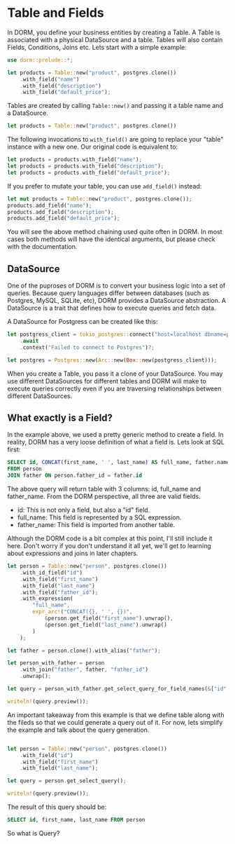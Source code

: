 # Table and Fields

In DORM, you define your business entities by creating a Table. A Table is associated with a
physical DataSource and a table. Tables will also contain Fields, Conditions, Joins etc.
Lets start with a simple example:

```rust
use dorm::prelude::*;

let products = Table::new("product", postgres.clone())
    .with_field("name")
    .with_field("description")
    .with_field("default_price");
```

Tables are created by calling `Table::new()` and passing it a table name and a DataSource.

```rust
let products = Table::new("product", postgres.clone())
```

The following invocations to `with_field()` are going to replace your "table" instance
with a new one. Our original code is equivalent to:

```rust
let products = products.with_field("name");
let products = products.with_field("description");
let products = products.with_field("default_price");
```

If you prefer to mutate your table, you can use `add_field()` instead:

```rust
let mut products = Table::new("product", postgres.clone());
products.add_field("name");
products.add_field("description");
products.add_field("default_price");
```

You will see the above method chaining used quite often in DORM. In most cases both methods
will have the identical arguments, but please check with the documentation.

## DataSource

One of the puproses of DORM is to convert your business logic into a set of queries. Because
query languages differ between databases (such as Postgres, MySQL, SQLite, etc), DORM
provides a DataSource abstraction. A DataSource is a trait that defines how to execute
queries and fetch data.

A DataSource for Postgress can be created like this:

```rust
let postgress_client = tokio_postgres::connect("host=localhost dbname=postgres", NoTls)
    .await
    .context("Failed to connect to Postgres")?;

let postgres = Postgres::new(Arc::new(Box::new(postgress_client)));
```

When you create a Table, you pass it a clone of your DataSource. You may use different
DataSources for different tables and DORM will make to execute queries correctly even
if you are traversing relationships between different DataSources.

## What exactly is a Field?

In the example above, we used a pretty generic method to create a field.
In reality, DORM has a very loose definition of what a field is. Lets look at SQL first:

```sql
SELECT id, CONCAT(first_name, ' ', last_name) AS full_name, father.name AS father_name
FROM person
JOIN father ON person.father_id = father.id
```

The above query will return table with 3 columns: id, full_name and father_name. From
the DORM perspective, all three are valid fields.

- id: This is not only a field, but also a "id" field.
- full_name: This field is represented by a SQL expression.
- father_name: This field is imported from another table.

Although the DORM code is a bit complex at this point, I'll still include
it here. Don't worry if you don't understand it all yet, we'll get to
learning about expressions and joins in later chapters.

```rust
let person = Table::new("person", postgres.clone())
    .with_id_field("id")
    .with_field("first_name")
    .with_field("last_name")
    .with_field("father_id");
    .with_expression(
        "full_name",
        expr_arc!("CONCAT({}, ' ', {})",
            &person.get_field("first_name").unwrap(),
            &person.get_field("last_name").unwrap()
        )
    );

let father = person.clone().with_alias("father");

let person_with_father = person
    .with_join("father", father, "father_id")
    .unwrap();

let query = person_with_father.get_select_query_for_field_names(&["id", "full_name", "father_name"]);

writeln!(query.preview());
```

An important takeaway from this example is that we define table along
with the fileds so that we could generate a query out of it. For now,
lets simplify the example and talk about the query generation.

```rust

let person = Table::new("person", postgres.clone())
    .with_field("id")
    .with_field("first_name")
    .with_field("last_name");

let query = person.get_select_query();

writeln!(query.preview());
```

The result of this query should be:

```sql
SELECT id, first_name, last_name FROM person
```

So what is Query?
